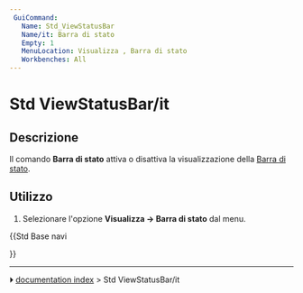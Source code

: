 ```yaml
---
 GuiCommand:
   Name: Std_ViewStatusBar
   Name/it: Barra di stato
   Empty: 1
   MenuLocation: Visualizza , Barra di stato
   Workbenches: All
---
```


# Std ViewStatusBar/it



## Descrizione

Il comando **Barra di stato** attiva o disattiva la visualizzazione della [Barra di stato](Status_bar/it.md).



## Utilizzo

1.  Selezionare l\'opzione **Visualizza → Barra di stato** dal menu.





{{Std Base navi

}}



---
⏵ [documentation index](../README.md) > Std ViewStatusBar/it
